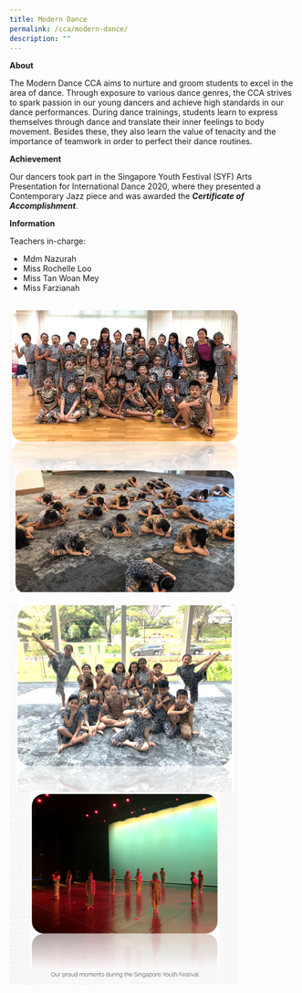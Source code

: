 ```yaml
---
title: Modern Dance
permalink: /cca/modern-dance/
description: ""
---
```

**About**

The Modern Dance CCA aims to nurture and groom students to excel in the area of dance. Through exposure to various dance genres, the CCA strives to spark passion in our young dancers and achieve high standards in our dance performances. During dance trainings, students learn to express themselves through dance and translate their inner feelings to body movement. Besides these, they also learn the value of tenacity and the importance of teamwork in order to perfect their dance routines.

**Achievement**

Our dancers took part in the Singapore Youth Festival (SYF) Arts Presentation for International Dance 2020, where they presented a Contemporary Jazz piece and was awarded the **_Certificate of Accomplishment_**. 

**Information**                                                               

Teachers in-charge:

*   Mdm Nazurah
*   Miss Rochelle Loo
*   Miss Tan Woan Mey 
*   Miss Farzianah

<br>
<img src="/images/moderndance1a.png" 
         style="width:400px"
			/>
<br>
<br>
<img src="/images/moderndance2a.png" 
         style="width:400px"
			/>
<br>